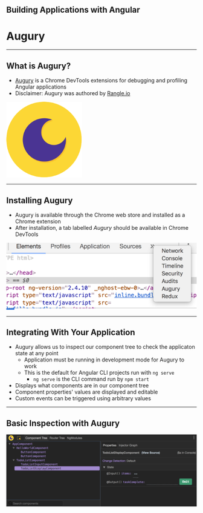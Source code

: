 
<!-- .slide: data-background="./images/title-slide.jpg" -->
<!-- .slide: id="augury" -->
##  Building Applications with Angular

# Augury

---
<!-- .slide: id="augury-what-is-augury" -->
## What is Augury?

- [Augury](https://augury.angular.io/) is a Chrome DevTools extensions for debugging and profiling Angular applications
- Disclaimer: Augury was authored by [Rangle.io](http://rangle.io)

<img src="./images/augury.svg" width="200" style="box-shadow: none" alt="Augury Logo"/>

---
<!-- .slide: id="augury-installing" -->
## Installing Augury

- Augury is available through the Chrome web store and installed as a Chrome extension
- After installation, a tab labelled *Augury* should be available in Chrome DevTools

![Augury in DevTools](./images/chrome-devtools-augury.png)

---
<!-- .slide: id="augury-integrating" -->
## Integrating With Your Application

- Augury allows us to inspect our component tree to check the applicaton state at any point
  - Application must be running in development mode for Augury to work
  - This is the default for Angular CLI projects run with `ng serve`
    - `ng serve` is the CLI command run by `npm start`
- Displays what components are in our component tree
- Component properties' values are displayed and editable
- Custom events can be triggered using arbitrary values

---
<!-- .slide: id="augury-inspecting" -->
## Basic Inspection with Augury

![Augury in Action](./images/augury-component-tree.png)
